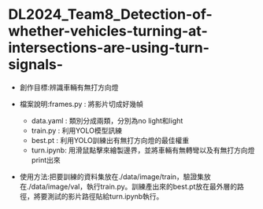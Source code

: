 # DL2024_Team8_Detection-of-whether-vehicles-turning-at-intersections-are-using-turn-signals-
* 創作目標:辨識車輛有無打方向燈
* 檔案說明:frames.py : 將影片切成好幾幀
  * data.yaml : 類別分成兩類，分別為no light和light
  * train.py  : 利用YOLO模型訊練
  * best.pt   : 利用YOLO訓練出有無打方向燈的最佳權重
  * turn.ipynb: 用滑鼠點擊來繪製邊界，並將車輛有無轉彎以及有無打方向燈print出來

* 使用方法:把要訓練的資料集放在./data/image/train，驗證集放在./data/image/val，執行train.py。訓練產出來的best.pt放在最外層的路徑，將要測試的影片路徑貼給turn.ipynb執行。
